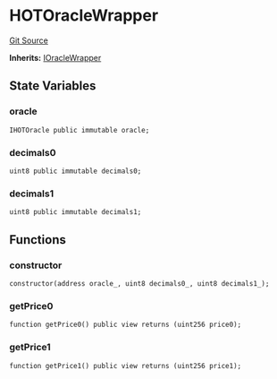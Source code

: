 # HOTOracleWrapper
[Git Source](https://github.com/ArrakisFinance/arrakis-modular/blob/b9ae3a6dd7145e0f69f817dcb31abd79f8e19310/src/modules/HOTOracleWrapper.sol)

**Inherits:**
[IOracleWrapper](/src/interfaces/IOracleWrapper.sol/interface.IOracleWrapper.md)


## State Variables
### oracle

```solidity
IHOTOracle public immutable oracle;
```


### decimals0

```solidity
uint8 public immutable decimals0;
```


### decimals1

```solidity
uint8 public immutable decimals1;
```


## Functions
### constructor


```solidity
constructor(address oracle_, uint8 decimals0_, uint8 decimals1_);
```

### getPrice0


```solidity
function getPrice0() public view returns (uint256 price0);
```

### getPrice1


```solidity
function getPrice1() public view returns (uint256 price1);
```

